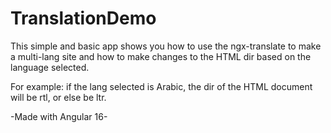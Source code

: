 # TranslationDemo
This simple and basic app shows you how to use the ngx-translate to make a multi-lang site and how to make changes to the HTML dir based on the language selected.

For example: if the lang selected is Arabic, the dir of the HTML document will be rtl, or else be ltr.

-Made with Angular 16-
